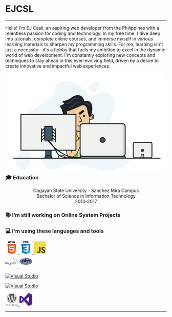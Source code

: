 <h1>EJCSL</h1>
<hr>
<p>
 Hello! I'm EJ Casil, an aspiring web developer from the Philippines with a relentless passion for coding and technology. In my free time, I dive deep into tutorials, complete online courses, and immerse myself in various learning materials to sharpen my programming skills. For me, learning isn't just a necessity—it's a hobby that fuels my ambition to excel in the dynamic world of web development. I'm constantly exploring new concepts and techniques to stay ahead in this ever-evolving field, driven by a desire to create innovative and impactful web experiences.
</p>

<img align="right" alt="Developer GIF" src="https://github.com/boringdeveloper/boringdeveloper/blob/master/developer.gif?raw=true" width="500" height="auto" />

### 🎓 Education
<p align="center">
Cagayan State University - Sanchez Mira Campus
<br>
Bachelor of Science in Information Technology
 <br>
 2013-2017</p>

### 📚 I’m still working on Online System Projects

### 💻 I'm using these languages and tools

<div>
  <a href="#" target="_blank"> <img src="https://raw.githubusercontent.com/devicons/devicon/master/icons/html5/html5-original-wordmark.svg" alt="html5" width="40" height="40"/> </a> 
<a href="#" target="_blank"> <img src="https://raw.githubusercontent.com/devicons/devicon/master/icons/css3/css3-original-wordmark.svg" alt="css3" width="40" height="40"/> </a> 
<a href="#" target="_blank"> <img src="https://raw.githubusercontent.com/devicons/devicon/master/icons/javascript/javascript-original.svg" alt="javascript" width="40" height="40"/> </a> 
</div>

<div>
<a href="#" target="_blank"> <img src="https://github.com/devicons/devicon/blob/master/icons/mysql/mysql-original-wordmark.svg" alt="MySql" width="40" height="40"/> </a>
<a href="#" target="_blank"> <img src="https://github.com/devicons/devicon/blob/master/icons/php/php-original.svg" alt="PHP" width="40" height="40"/> </a>  
</div>

  <a href="#" target="_blank"> <img src="https://cdn.jsdelivr.net/npm/simple-icons@3.0.1/icons/jquery.svg" alt="Visual Studio" width="40" height="40"/> </a></p>
  <a href="#" target="_blank"> <img src="https://cdn.jsdelivr.net/npm/simple-icons@3.0.1/icons/codeigniter.svg" alt="Visual Studio" width="40" height="40"/> </a></p>
  <a href="#" target="_blank"> <img src="https://github.com/devicons/devicon/blob/master/icons/wordpress/wordpress-original.svg" alt="WordPress" width="40" height="40"/> </a>
  <a href="#" target="_blank"> <img src="https://github.com/devicons/devicon/blob/master/icons/visualstudio/visualstudio-plain.svg" alt="Visual Studio" width="40" height="40"/> </a></p>

<hr>
